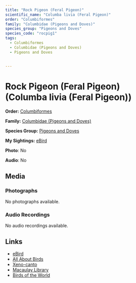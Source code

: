 ```yaml
---
title: "Rock Pigeon (Feral Pigeon)"
scientific_name: "Columba livia (Feral Pigeon)"
order: "Columbiformes"
family: "Columbidae (Pigeons and Doves)"
species_group: "Pigeons and Doves"
species_code: "rocpig1"
tags: 
  - Columbiformes
  - Columbidae (Pigeons and Doves)
  - Pigeons and Doves
  
  
---
```


# Rock Pigeon (Feral Pigeon) (Columba livia (Feral Pigeon))

**Order:** [Columbiformes](/tags/columbiformes)

**Family:** [Columbidae (Pigeons and Doves)](/tags/columbidae-pigeons-and-doves)

**Species Group:** [Pigeons and Doves](/tags/pigeons-and-doves)

**My Sightings:** [eBird](https://ebird.org/lifelist?r=world&time=life&spp=rocpig1)

**Photo**: No 

**Audio**: No

## Media
### Photographs
No photographs available.

### Audio Recordings
No audio recordings available.

## Links
* [eBird](https://ebird.org/species/rocpig1) 
* [All About Birds](https://www.allaboutbirds.org/guide/rocpig1) 
* [Xeno-canto](https://www.xeno-canto.org/species/columba-livia-(feral-pigeon)) 
* [Macaulay Library](https://search.macaulaylibrary.org/catalog?taxonCode=rocpig1&sort=rating_rank_desc)
* [Birds of the World](https://birdsoftheworld.org/bow/species/rocpig1)
